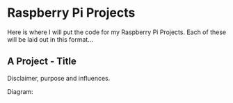 # Raspberry Pi Projects
Here is where I will put the code for my Raspberry Pi Projects. Each of these will be laid out in this format...
 
## A Project - Title
Disclaimer, purpose and influences.

Diagram:
